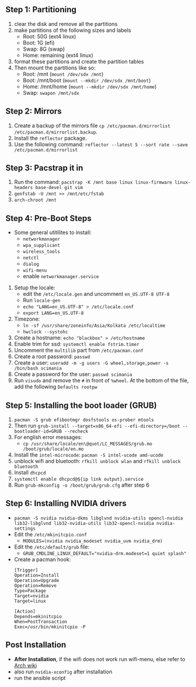 ## Step 1: Partitioning

1. clear the disk and remove all the partitions
2. make partitions of the following sizes and labels
	- Root: 50G (ext4 linux)
	- Boot: 1G (efi)
	- Swap: 8G (swap)
	- Home: remaining (ext4 linux)
3. format these partitions and create the partition tables
4. Then mount the partitions like so:
	- Root: /mnt (`mount /dev/sdx /mnt`)
	- Boot: /mnt/boot (`mount --mkdir /dev/sdx /mnt/boot`)
	- Home: /mnt/home (`mount --mkdir /dev/sdx /mnt/home`)
	- Swap: `swapon /mnt/sdx`

## Step 2: Mirrors

1. Create a backup of the mirrors file `cp /etc/pacman.d/mirrorlist /etc/pacman.d/mirrorlist.backup`.
2. Install the `reflector` package.
3. Use the following command: `reflector --latest 5 --sort rate --save /etc/pacman.d/mirrorlist`

## Step 3: Pacstrap it in

1. Run the command: `pacstrap -K /mnt base linux linux-firmware linux-headers base-devel git vim`
2. `genfstab -U /mnt >> /mnt/etc/fstab`
3. `arch-chroot /mnt`

## Step 4: Pre-Boot Steps

- Some general utitilites to install:
	- `networkmanager`
	- `wpa_supplicant`
	- `wireless_tools`
	- `netctl`
	- `dialog`
	- `wifi-menu`
	- enable `networkmanager.service`

1. Setup the locale: 
	- edit the `/etc/locale.gen` and uncomment `en_US.UTF-8 UTF-8`
	- Run `locale-gen`
	- `echo "LANG=en_US.UTF-8" > /etc/locale.conf`
	- `export LANG=en_US.UTF-8`
2. Timezone: 
	- `ln -sf /usr/share/zoneinfo/Asia/Kolkata /etc/localtime`
	- `hwclock --systohc`
3. Create a hostname: `echo "blackbox" > /etc/hostname`
4. Enable trim for ssd: `systemctl enable fstrim.timer`
5. Uncomment the `multilib` part from `/etc/pacman.conf`
6. Create a root password: `passwd`
7. Create a user: `useradd -m -g users -G wheel,storage,power -s /bin/bash scimania`
8. Create a password for the user: `passwd scimania`
9. Run `visudo` and remove the `#` in front of `%wheel`. At the bottom of the file, add the following `Defaults rootpw`

## Step 5: Installing the boot loader (GRUB)

1. `pacman -S grub efibootmgr dosfstools os-prober mtools`
2. Then run `grub-install --target=x86_64-efi --efi-directory=/boot --bootloader-id=GRUB --recheck`
3. For english error messages:
	- `cp /usr/share/locale/en\@quot/LC_MESSAGES/grub.mo /boot/grub/locale/en.mo`
4. Install the `intel-microcode`: `pacman -S intel-ucode amd-ucode`
5. unblock wifi and bluetooth: `rfkill unblock wlan` and `rfkill unblock bluetooth`
6. Install `dhcpcd`
7. `systemctl enable dhcpcd@${ip link output}.service`
8. Run `grub-mkconfig -o /boot/grub/grub.cfg` after step 6

## Step 6: Installing NVIDIA drivers

- `pacman -S nvidia nvidia-dkms libglvnd nvidia-utils opencl-nvidia lib32-libglvnd lib32-nvidia-utils lib32-opencl-nvidia nvidia-settings`
- Edit the `/etc/mkinitcpio.conf`
	- `MODULES=(nvidia nvidia_modeset nvidia_uvm nvidia_drm)`
- Edit the `/etc/default/grub` file:
	- `GRUB_CMDLINE_LINUX_DEFAULT="nvidia-drm.modeset=1 quiet splash"`
- Create a pacman hook:
	```
	[Trigger]
	Operation=Install
	Operation=Upgrade
	Operation=Remove
	Type=Package
	Target=nvidia
	Target=linux
	
	[Action]
	Depends=mkinitcpio
	When=PostTransaction
	Exec=/usr/bin/mkinitcpio -P
	```

## Post Installation

- **After Installation**, if the wifi does not work run wifi-menu, else refer to [Arch wiki](https://wiki.archlinux.org/title/Network_configuration/Wireless)
- also run `nvidia-xconfig` after installation
- run the ansible script

